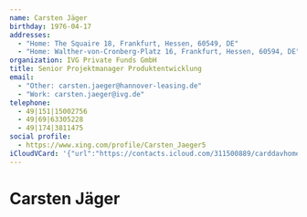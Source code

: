 ```yaml
---
name: Carsten Jäger
birthday: 1976-04-17
addresses:
  - "Home: The Squaire 18, Frankfurt, Hessen, 60549, DE"
  - "Home: Walther-von-Cronberg-Platz 16, Frankfurt, Hessen, 60594, DE"
organization: IVG Private Funds GmbH
title: Senior Projektmanager Produktentwicklung
email:
  - "Other: carsten.jaeger@hannover-leasing.de"
  - "Work: carsten.jaeger@ivg.de"
telephone:
  - 49|151|15002756
  - 49|69|63305228
  - 49|174|3811475
social profile:
  - https://www.xing.com/profile/Carsten_Jaeger5
iCloudVCard: '{"url":"https://contacts.icloud.com/311500889/carddavhome/card/MGUyOGE1NzAtZDc3Mi00ZDEwLWI2ZjUtNDBhMzU3OTIxZmVk.vcf","etag":"\"kmfhbsr9\"","data":"BEGIN:VCARD\r\nVERSION:3.0\r\nFN:\r\nN:Jäger;Carsten;;;\r\nUID:0e28a570-d772-4d10-b6f5-40a357921fed\r\nBDAY;VALUE=date:1976-04-17\r\nADR;TYPE=HOME:;;The Squaire 18;Frankfurt;Hessen;60549;DE;\r\nADR;TYPE=HOME:;;Walther-von-Cronberg-Platz 16;Frankfurt;Hessen;60594;DE;\r\nWP1.X-ABLABEL:Work\r\nWP2.X-ABLABEL:Work\r\nWP3.X-ABLABEL:Work\r\nWP4.X-ABLABEL:Work\r\nWP5.X-ABLABEL:Work\r\nWP6.X-ABLABEL:Work\r\nWP7.X-ABLABEL:Work\r\nitem0.X-ABLABEL:xing\r\nPRODID:ez-vcard 0.9.13-fc\r\nREV:2025-04-03T22:08:57Z\r\nORG:IVG Private Funds GmbH;\r\nTITLE:Senior Projektmanager Produktentwicklung\r\nEMAIL;TYPE=OTHER:carsten.jaeger@hannover-leasing.de\r\nEMAIL;TYPE=WORK:carsten.jaeger@ivg.de\r\nPHOTO;VALUE=uri:https://gateway.icloud.com/contacts/311500889/ck/card/6195b\r\n 3abf0287f2543ea10b2992ed3f8\r\nTEL:49|151|15002756\r\nTEL:49|69|63305228\r\nTEL:49|174|3811475\r\nitem0.X-SOCIALPROFILE;X-USER=Carsten_Jaeger5:https://www.xing.com/profile/C\r\n arsten_Jaeger5\r\nEND:VCARD"}'
---
```

# Carsten Jäger